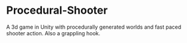 # Procedural-Shooter

A 3d game in Unity with procedurally generated worlds and fast paced shooter action. Also a grappling hook.
